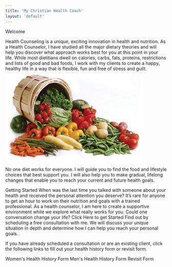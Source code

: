 ```yaml
---
title: 'My Christian Health Coach'
layout: 'default'
---
```

Welcome 

Health Counseling is a unique, exciting innovation in health and nutrition. As a Health Counselor, I have studied all the major dietary theories and will help you discover what approach works best for you at this point in your life. While most dietitians dwell on calories, carbs, fats, proteins, restrictions and lists of good and bad foods, I work with my clients to create a happy, healthy life in a way that is flexible, fun and free of stress and guilt. ![Alt text](/images/harvest.jpg "Image call example")

No one diet works for everyone. 
I will guide you to find the food and lifestyle choices that best support you. I will also help you to make gradual, lifelong changes that enable you to reach your current and future health goals.

Getting Started 
When was the last time you talked with someone about your health and received the personal attention you deserve? It’s rare for anyone to get an hour to work on their nutrition and goals with a trained professional. As a health counselor, I am here to create a supportive environment while we explore what really works for you. Could one conversation change your life?
Click Here to get Started Find out by scheduling a free consultation with me. We will discuss your unique situation in depth and determine how I can help you reach your personal goals.

If you have already scheduled a consultation or are an existing client, click the following links to fill out your health history form or revisit form. 

Women's Health History Form 
Men's Health History Form 
Revisit Form